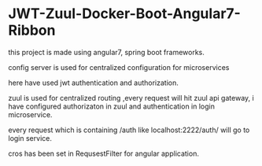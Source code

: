# JWT-Zuul-Docker-Boot-Angular7-Ribbon

this project is made using angular7, spring boot frameworks.

config server is used for centralized configuration  for microservices

here have used jwt authentication and authorization.

zuul is used for centralized routing ,every request will hit zuul api gateway, i have configured authorizaton in zuul and authentication 
in login microservice.

every request which is containing /auth like localhost:2222/auth/ will go to login service.

cros has been set in RequsestFilter for angular application.
